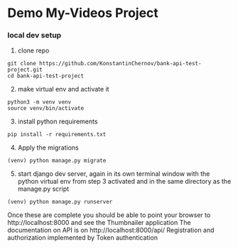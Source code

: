 # Demo My-Videos Project

### local dev setup


1) clone repo

```
git clone https://github.com/KonstantinChernov/bank-api-test-project.git
cd bank-api-test-project
```

2) make virtual env and activate it

```
python3 -m venv venv
source venv/bin/activate
```

3) install python requirements

```
pip install -r requirements.txt
```

4) Apply the migrations

```
(venv) python manage.py migrate
```

5) start django dev server, again in its own terminal window with the python virtual env from step 3 activated and in the same directory as the manage.py script

```
(venv) python manage.py runserver
```

Once these are complete you should be able to point your browser to http://localhost:8000 and see the Thumbnailer application
The documentation on API is on http://localhost:8000/api/
Registration and authorization implemented by Token authentication
